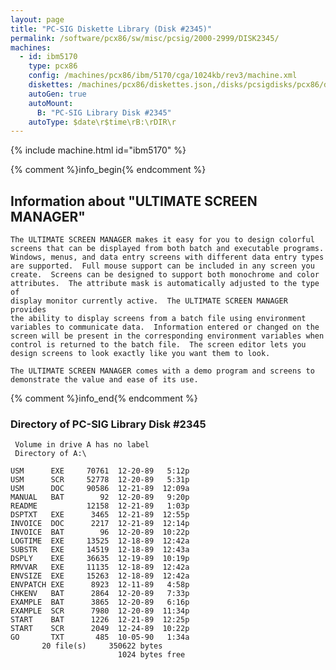 ```yaml
---
layout: page
title: "PC-SIG Diskette Library (Disk #2345)"
permalink: /software/pcx86/sw/misc/pcsig/2000-2999/DISK2345/
machines:
  - id: ibm5170
    type: pcx86
    config: /machines/pcx86/ibm/5170/cga/1024kb/rev3/machine.xml
    diskettes: /machines/pcx86/diskettes.json,/disks/pcsigdisks/pcx86/diskettes.json
    autoGen: true
    autoMount:
      B: "PC-SIG Library Disk #2345"
    autoType: $date\r$time\rB:\rDIR\r
---
```


{% include machine.html id="ibm5170" %}

{% comment %}info_begin{% endcomment %}

## Information about "ULTIMATE SCREEN MANAGER"

    The ULTIMATE SCREEN MANAGER makes it easy for you to design colorful
    screens that can be displayed from both batch and executable programs.
    Windows, menus, and data entry screens with different data entry types
    are supported.  Full mouse support can be included in any screen you
    create.  Screens can be designed to support both monochrome and color
    attributes.  The attribute mask is automatically adjusted to the type of
    display monitor currently active.  The ULTIMATE SCREEN MANAGER provides
    the ability to display screens from a batch file using environment
    variables to communicate data.  Information entered or changed on the
    screen will be present in the corresponding environment variables when
    control is returned to the batch file.  The screen editor lets you
    design screens to look exactly like you want them to look.
    
    The ULTIMATE SCREEN MANAGER comes with a demo program and screens to
    demonstrate the value and ease of its use.
{% comment %}info_end{% endcomment %}


### Directory of PC-SIG Library Disk #2345

     Volume in drive A has no label
     Directory of A:\

    USM      EXE     70761  12-20-89   5:12p
    USM      SCR     52778  12-20-89   5:31p
    USM      DOC     90586  12-21-89  12:09a
    MANUAL   BAT        92  12-20-89   9:20p
    README           12158  12-21-89   1:03p
    DSPTXT   EXE      3465  12-21-89  12:55p
    INVOICE  DOC      2217  12-21-89  12:14p
    INVOICE  BAT        96  12-20-89  10:22p
    LOGTIME  EXE     13525  12-18-89  12:42a
    SUBSTR   EXE     14519  12-18-89  12:43a
    DSPLY    EXE     36635  12-19-89  10:19p
    RMVVAR   EXE     11135  12-18-89  12:42a
    ENVSIZE  EXE     15263  12-18-89  12:42a
    ENVPATCH EXE      8923  12-11-89   4:58p
    CHKENV   BAT      2864  12-20-89   7:33p
    EXAMPLE  BAT      3865  12-20-89   6:16p
    EXAMPLE  SCR      7980  12-20-89  11:34p
    START    BAT      1226  12-21-89  12:25p
    START    SCR      2049  12-24-89  10:22p
    GO       TXT       485  10-05-90   1:34a
           20 file(s)     350622 bytes
                            1024 bytes free
